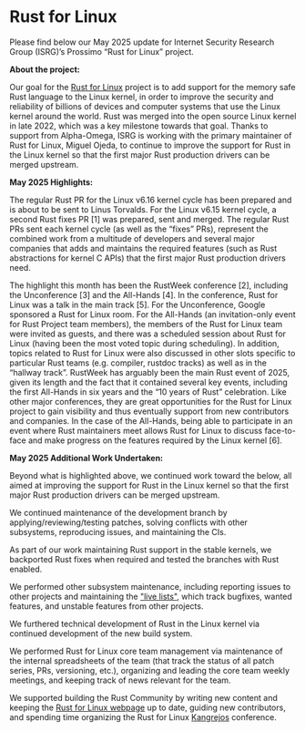 # Rust for Linux

Please find below our May 2025 update for Internet Security Research Group (ISRG)’s Prossimo “Rust for Linux” project.

**About the project:**

Our goal for the [Rust for Linux](https://rust-for-linux.com/) project is to add support for the memory safe Rust language to the Linux kernel, in order to improve the security and reliability of billions of devices and computer systems that use the Linux kernel around the world. Rust was merged into the open source Linux kernel in late 2022, which was a key milestone towards that goal. Thanks to support from Alpha-Omega, ISRG is working with the primary maintainer of Rust for Linux, Miguel Ojeda, to continue to improve the support for Rust in the Linux kernel so that the first major Rust production drivers can be merged upstream.

**May 2025 Highlights:**

The regular Rust PR for the Linux v6.16 kernel cycle has been prepared and is about to be sent to Linus Torvalds. For the Linux v6.15 kernel cycle, a second Rust fixes PR [1] was prepared, sent and merged. The regular Rust PRs sent each kernel cycle (as well as the “fixes” PRs), represent the combined work from a multitude of developers and several major companies that adds and maintains the required features (such as Rust abstractions for kernel C APIs) that the first major Rust production drivers need.

The highlight this month has been the RustWeek conference [2], including the Unconference [3] and the All-Hands [4]. In the conference, Rust for Linux was a talk in the main track [5]. For the Unconference, Google sponsored a Rust for Linux room. For the All-Hands (an invitation-only event for Rust Project team members), the members of the Rust for Linux team were invited as guests, and there was a scheduled session about Rust for Linux (having been the most voted topic during scheduling). In addition, topics related to Rust for Linux were also discussed in other slots specific to particular Rust teams (e.g. compiler, rustdoc tracks) as well as in the “hallway track”. RustWeek has arguably been the main Rust event of 2025, given its length and the fact that it contained several key events, including the first All-Hands in six years and the “10 years of Rust” celebration. Like other major conferences, they are great opportunities for the Rust for Linux project to gain visibility and thus eventually support from new contributors and companies. In the case of the All-Hands, being able to participate in an event where Rust maintainers meet allows Rust for Linux to discuss face-to-face and make progress on the features required by the Linux kernel [6].


**May 2025 Additional Work Undertaken:**

Beyond what is highlighted above, we continued work toward the below, all aimed at improving the support for Rust in the Linux kernel so that the first major Rust production drivers can be merged upstream.

We continued maintenance of the development branch by applying/reviewing/testing patches, solving conflicts with other subsystems, reproducing issues, and maintaining the CIs. 

As part of our work maintaining Rust support in the stable kernels, we backported Rust fixes when required and tested the branches with Rust enabled.

We performed other subsystem maintenance, including reporting issues to other projects and maintaining the ["live lists"](https://github.com/Rust-for-Linux/linux/issues/2), which track bugfixes, wanted features, and unstable features from other projects.

We furthered technical development of Rust in the Linux kernel via continued development of the new build system.

We performed Rust for Linux core team management via maintenance of the internal spreadsheets of the team (that track the status of all patch series, PRs, versioning, etc.), organizing and leading the core team weekly meetings, and keeping track of news relevant for the team.

We supported building the Rust Community by writing new content and keeping the [Rust for Linux webpage](https://rust-for-linux.com) up to date, guiding new contributors, and spending time organizing the Rust for Linux [Kangrejos](https://kangrejos.com) conference.


